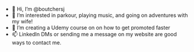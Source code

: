 - 👋 Hi, I’m @boutchersj
- 👀 I’m interested in parkour, playing music, and going on adventures with my wife!
- 💞️ I’m creating a Udemy course on on how to get promoted faster
- 📫 LinkedIn DMs or sending me a message on my website are good ways to contact me.

<!---
boutchersj/boutchersj is a ✨ special ✨ repository because its `README.md` (this file) appears on your GitHub profile.
You can click the Preview link to take a look at your changes.
--->
